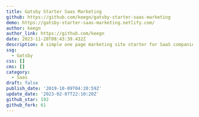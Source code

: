 ```yaml
---
title: Gatsby Starter Saas Marketing
github: https://github.com/keegn/gatsby-starter-saas-marketing
demo: https://gatsby-starter-saas-marketing.netlify.com/
author: keegn
author_link: https://github.com/keegn
date: 2023-11-28T08:43:39.432Z
description: A simple one page marketing site starter for SaaS companies and indie hackers
ssg:
  - Gatsby
css: []
cms: []
category:
  - Saas
draft: false
publish_date: '2019-10-09T04:20:59Z'
update_date: '2023-02-07T22:10:20Z'
github_star: 192
github_fork: 61
---
```

